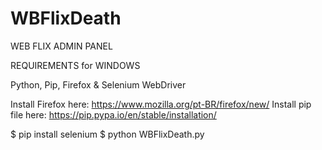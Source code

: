 # WBFlixDeath

WEB FLIX ADMIN PANEL

REQUIREMENTS for WINDOWS

Python,
Pip,
Firefox &
Selenium WebDriver

Install Firefox here: https://www.mozilla.org/pt-BR/firefox/new/
Install pip file here: https://pip.pypa.io/en/stable/installation/

$ pip install selenium
$ python WBFlixDeath.py
